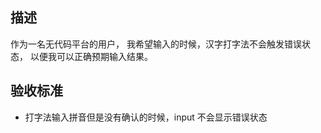 ## 描述

作为一名无代码平台的用户，
我希望输入的时候，汉字打字法不会触发错误状态，
以便我可以正确预期输入结果。

## 验收标准

- 打字法输入拼音但是没有确认的时候，input 不会显示错误状态
